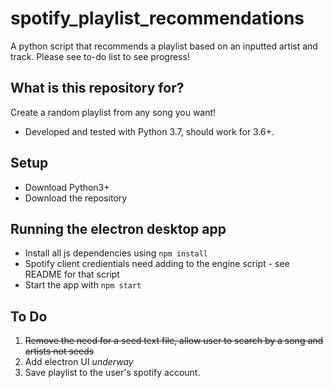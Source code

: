 # spotify_playlist_recommendations
A python script that recommends a playlist based on an inputted artist and track. Please see to-do list to see progress!

## What is this repository for? ##
Create a random playlist from any song you want!
* Developed and tested with Python 3.7, should work for 3.6+.

## Setup ##
* Download Python3+
* Download the repository 

## Running the electron desktop app ##
* Install all js dependencies using ```npm install```
* Spotify client credientials need adding to the engine script - see README for that script
* Start the app with ```npm start```

## To Do ##
1. <s>Remove the need for a seed text file, allow user to search by a song and artists not seeds</s>
2. Add electron UI *underway*
3. Save playlist to the user's spotify account.
